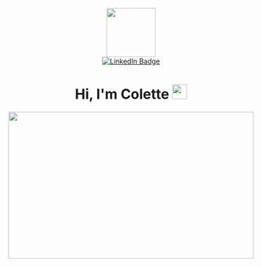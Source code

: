 <div id="header" align="center">
  <img src="https://media.giphy.com/media/IauL6LvGNlT3ffhcqq/giphy.gif" width="100"/>

  <div id="badges">
    <a href="https://www.linkedin.com/in/colette-li-7b7003249/">
      <img src="https://img.shields.io/badge/LinkedIn-blue?style=for-the-badge&logo=linkedin&logoColor=white" alt="LinkedIn Badge"/>
    </a>
  </div>

  <h1>
    Hi, I'm Colette
    <img src="https://media.giphy.com/media/hvRJCLFzcasrR4ia7z/giphy.gif" width="30px"/>
  </h1>
</div>

<div align="center">
  <img src="https://media.giphy.com/media/SHjOSDkKZ18qOHA5B5/giphy.gif" width="500" height="300"/>
</div>

